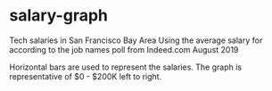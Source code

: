 # salary-graph
Tech salaries in San Francisco Bay Area
Using the average salary for according to the job names
poll from Indeed.com
August 2019

Horizontal bars are used to represent the salaries. The graph is representative of $0 - $200K left to right. 
